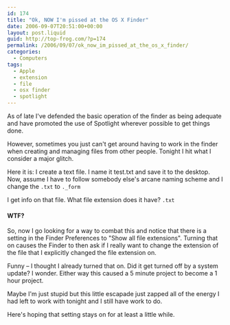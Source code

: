 ```yaml
---
id: 174
title: "Ok, NOW I'm pissed at the OS X Finder"
date: 2006-09-07T20:51:00+00:00
layout: post.liquid
guid: http://top-frog.com/?p=174
permalink: /2006/09/07/ok_now_im_pissed_at_the_os_x_finder/
categories:
  - Computers
tags:
  - Apple
  - extension
  - file
  - osx finder
  - spotlight
---
```

As of late I've defended the basic operation of the finder as being adequate and have promoted the use of Spotlight wherever possible to get things done. 

However, sometimes you just can't get around having to work in the finder when creating and managing files from other people. Tonight I hit what I consider a major glitch.

Here it is: I create a text file. I name it test.txt and save it to the desktop. Now, assume I have to follow somebody else's arcane naming scheme and I change the `.txt` to `._form`

I get info on that file. What file extension does it have? `.txt`

#### WTF?

So, now I go looking for a way to combat this and notice that there is a setting in the Finder Preferences to "Show all file extensions". Turning that on causes the Finder to then ask if I really want to change the extension of the file that I explicitly changed the file extension on.

Funny – I thought I already turned that on. Did it get turned off by a system update? I wonder. Either way this caused a 5 minute project to become a 1 hour project.

Maybe I'm just stupid but this little escapade just zapped all of the energy I had left to work with tonight and I still have work to do.

Here's hoping that setting stays on for at least a little while.
